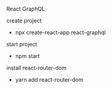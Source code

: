 React GraphQL

create project
- npx create-react-app react-graphql

start project
- npm start

install react-router-dom
- yarn add react-router-dom